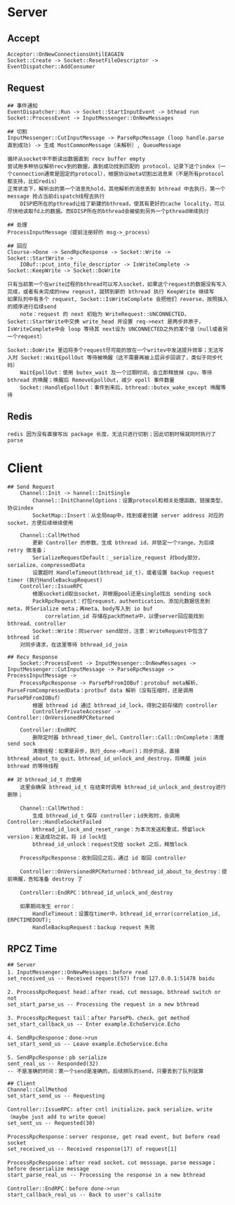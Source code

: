 
# Server

## Accept
    Acceptor::OnNewConnectionsUntilEAGAIN
    Socket::Create -> Socket::ResetFileDescriptor -> EventDispatcher::AddConsumer

## Request 
    ## 事件通知
    EventDispatcher::Run -> Socket::StartInputEvent -> bthead run Socket::ProcessEvent -> InputMessenger::OnNewMessages
    
    ## 切割
    InputMessenger::CutInputMessage -> ParseRpcMessage (loop handle.parse 直到成功) -> 生成 MostCommonMessage（未解析）, QueueMessage

    循环从socket中不断读出数据直到 recv buffer empty
    尝试用多种协议解析recv到的数据，直到成功找到匹配的 protocol，记录下这个index（一个connection通常是固定的protocol），根据协议meta切割出消息来（不是所有protocol都支持，比如redis）
    正常状态下，解析出的第一个消息先hold，其他解析的消息丢到 bthread 中去执行，第一个 message 抢占当前dispatch线程去执行
        DISP把所在的pthread让给了新建的bthread，使其有更好的cache locality，可以尽快地读取fd上的数据。而EDISP所在的bthread会被偷到另外一个pthread继续执行
    
    ## 处理
    ProcessInputMessage（提前注册好的 msg->_process）
    
    ## 回应
    Clourse->Done -> SendRpcResponse -> Socket::Write -> Socket::StartWrite -> 
        IOBuf::pcut_into_file_descriptor -> IsWriteComplete -> Socket::KeepWrite -> Socket::DoWrite

    只有当前第一个在write过程的bthread可以写入socket，如果这个request的数据没有写入完成，或者有未完成的new reqeust，就转到新的 bthread 执行 KeepWrite 继续写
    如果队列中有多个 request, Socket::IsWriteComplete 会把他们 reverse，按照插入的顺序进行后续send 
        note：request 的 next 初始为 WriteRequest::UNCONNECTED，Socket::StartWrite中交换 write_head 并设置 req->next 是两步非原子，IsWriteComplete中会 loop 等待其 next设为 UNCONNECTED之外的某个值（null或者另一个request）

    Socket::DoWrite 里边将多个request尽可能的放在一个writev中发送提升效率；无法写入时 Socket::WaitEpollOut 等待被唤醒（这不需要再被上层异步回调了，类似于同步代码）
        WaitEpollOut：使用 butex_wait 及一个过期时间，会立即释放掉 cpu，等待 bthread 的唤醒；唤醒后 RemoveEpollOut，减少 epoll 事件数量
        Socket::HandleEpollOut：事件到来后，bthread::butex_wake_except 唤醒等待

## Redis
    redis 因为没有直接写出 package 长度，无法只进行切割；因此切割时候就同时执行了 parse

# Client
    ## Send Request
        Channel::Init -> hannel::InitSingle
            Channel::InitChannelOptions：设置protocol和相关处理函数、链接类型、协议index        
            SocketMap::Insert：从全局map中，找到或者创建 server address 对应的 socket，方便后续继续使用

        Channel::CallMethod
            更新 Controller 的参数、生成 bthread id，并锁定一个range，为后续 retry 做准备；
            SerializeRequestDefault：_serialize_request 对body部分，serialize、compressedData
            设置超时 HandleTimeout(bthread_id_t)，或者设置 backup request timer (执行HandleBackupRequest)
        Controller::IssueRPC
            根据socketid取出socket，并根据pool还是single找出 sending sock        
            PackRpcRequest：打包request，authentication、添加元数据信息到 meta，并Serialize meta；再meta、body写入到 io buf
                correlation_id 存储在pack的meta中，以便server回应能找到bthread、controller
            Socket::Write：同server send部分，注意：WriteRequest中包含了 bthread id
        对同步请求，在这里等待 bthread_id_join

    ## Recv Response
        Socket::ProcessEvent -> InputMessenger::OnNewMessages -> InputMessenger::CutInputMessage -> ParseRpcMessage -> ProcessInputMessage -> 
        ProcessRpcResponse -> ParsePbFromIOBuf：protobuf meta解析、ParseFromCompressedData：protbuf data 解析（没有压缩时，还是调用 ParsePbFromIOBuf）
            根据 bthread id 通过 bthread_id_lock，得到之前存储的 controller
            ControllerPrivateAccessor -> Controller::OnVersionedRPCReturned

        Controller::EndRPC
            删除定时器 bthread_timer_del、Controller::Call::OnComplete：清理 send sock
            清理线程：如果是异步，执行_done->Run()；同步的话，直接 bthread_about_to_quit、bthread_id_unlock_and_destroy，将唤醒 join bthread 的等待线程
                
    ## 对 bthread_id_t 的使用
        这里会确保 bthread_id_t 在结束时调用 bthread_id_unlock_and_destroy进行删除；

        Channel::CallMethod：
            生成 bthread_id_t 保存 controller；id失败时，会调用 Controller::HandleSocketFailed
            bthread_id_lock_and_reset_range：为本次发送和重试，预留lock version；发送成功之前，将 id lock住
            bthread_id_unlock：request交给 socket 之后，释放lock

        ProcessRpcResponse：收到回应之后，通过 id 取回 controller

        Controller::OnVersionedRPCReturned：bthread_id_about_to_destroy：提前唤醒，告知准备 destroy 了

        Controller::EndRPC：bthread_id_unlock_and_destroy

        如果期间发生 error：
            HandleTimeout：设置在timer中，bthread_id_error(correlation_id, ERPCTIMEDOUT);
            HandleBackupRequest：backup request 失败
        
## RPCZ Time
    ## Server
    1. InputMessenger::OnNewMessages：before read
    set_received_us -- Received request(57) from 127.0.0.1:51478 baidu

    2. ProcessRpcRequest head：after read、cut message、bthread switch or not
    set_start_parse_us -- Processing the request in a new bthread

    3. ProcessRpcRequest tail：after ParsePb、check、get method
    set_start_callback_us -- Enter example.EchoService.Echo

    4. SendRpcResponse：done->run
    set_start_send_us -- Leave example.EchoService.Echo

    5. SendRpcResponse：pb serialize
    sent_real_us -- Responded(32)
    -- 不是准确的时间：第一个send是准确的，后续排队的send，只要丢到了队列就算

    ## Client
    Channel::CallMethod
    set_start_send_us -- Requesting 

    Controller::IssueRPC: after cntl initialize，pack serialize、write（maybe just add to write queue）
    set_sent_us -- Requested(30) 

    ProcessRpcResponse：server response, get read event, but before read socket
    set_received_us -- Received response(17) of request[1]

    ProcessRpcResponse：after read socket、cut messsage、parse message；before deserialize message
    start_parse_real_us -- Processing the response in a new bthread

    Controller::EndRPC：before done->run
    start_callback_real_us -- Back to user's callsite